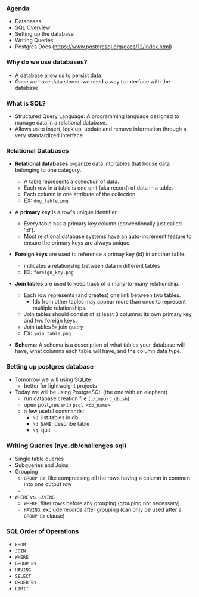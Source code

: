 ### Agenda
+ Databases
+ SQL Overview 
+ Setting up the database
+ Writing Queries
+ Postgres Docs (https://www.postgresql.org/docs/12/index.html)


### Why do we use databases?
+ A database allow us to persist data 
+ Once we have data stored, we need a way to interface with the database


### What is SQL?
+ Structured Query Language: A programming language designed to manage data in a relational database.
+ Allows us to insert, look up, update and remove information through a very standardized interface.


### Relational Databases

+ **Relational databases** organize data into tables that house data belonging to one category.
  - A table represents a collection of data.
  - Each row in a table is one unit (aka record) of data in a table.
  - Each column in one attribute of the collection.
  - EX: `dog_table.png`
  

+ A **primary key** is a row's unique identifier. 
  - Every table has a primary key column (conventionally just called 'id').
  - Most relational database systems have an auto-increment feature to ensure the primary keys are always unique.
  

+ **Foreign keys** are used to reference a primay key (id) in another table. 
  - indicates a relationship between data in different tables
  - EX: `foreign_key.png`


+ **Join tables** are used to keep track of a many-to-many relationship. 
  - Each row represents (and creates) one link between two tables.
    - Ids from other tables may appear more than once to represent multiple relationships.
  - Join tables should consist of at least 3 columns: its own primary key, and two foreign keys.
  - Join tables != join query
  - EX: `join_table.png`


+ **Schema**: A schema is a description of what tables your database will have, what columns each table will have, and the column data type.


### Setting up postgres database
+ Tomorrow we will using SQLite 
  - better for lightweight projects
+ Today we will be using PostgreSQL (the one with an elephant)
  - run database creation file (`./import_db.sh`)
  - open postgres with `psql <db_name>` 
  - a few useful commands:
    - `\d`: list tables in db
    - `\d NAME`: describe table
    - `\q`: quit

### Writing Queries (nyc_db/challenges.sql)
+ Single table queries
+ Subqueries and Joins
+ Grouping
  - `GROUP BY`: like compressing all the rows having a column in common into one output row
  - 
+ `WHERE` vs. `HAVING`
  - `WHERE`: filter rows before any grouping (grouping not necessary)
  - `HAVING`: exclude records after grouping (can only be used after a `GROUP BY` clause)

### SQL Order of Operations
+ `FROM`
+ `JOIN`
+ `WHERE`
+ `GROUP BY`
+ `HAVING`
+ `SELECT`
+ `ORDER BY`
+ `LIMIT`
